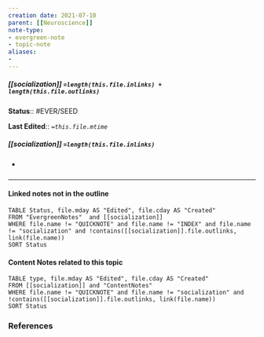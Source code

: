 ```yaml
---
creation date: 2021-07-10
parent: [[Neuroscience]]
note-type: 
- evergreen-note
- topic-note
aliases:
- 
---
```

 
##### [[socialization]] `=length(this.file.inlinks) + length(this.file.outlinks)`



**Status**:: #EVER/SEED

**Last Edited**:: *`=this.file.mtime`*
##### [[socialization]] `=length(this.file.inlinks)` 
- 

### <hr class="dataviews"/>

#### Linked notes not in the outline
```dataview
TABLE Status, file.mday AS "Edited", file.cday AS "Created"
FROM "EvergreenNotes"  and [[socialization]]
WHERE file.name != "QUICKNOTE" and file.name != "INDEX" and file.name != "socialization" and !contains([[socialization]].file.outlinks, link(file.name))
SORT Status
```

#### Content Notes related to this topic
```dataview
TABLE type, file.mday AS "Edited", file.cday AS "Created"
FROM [[socialization]] and "ContentNotes"
WHERE file.name != "QUICKNOTE" and file.name != "socialization" and !contains([[socialization]].file.outlinks, link(file.name))
SORT Status
```

### References